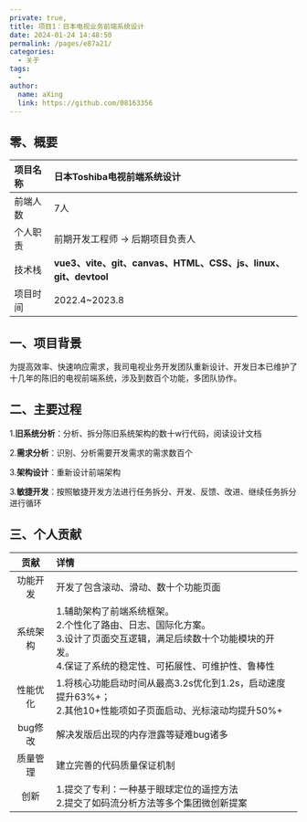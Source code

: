 ```yaml
---
private: true,
title: 项目1：日本电视业务前端系统设计
date: 2024-01-24 14:48:50
permalink: /pages/e87a21/
categories:
  - 关于
tags:
  - 
author: 
  name: aXing
  link: https://github.com/08163356
---
```




## 零、概要

| 项目名称 | 日本Toshiba电视前端系统设计                                  |
| :------- | :----------------------------------------------------------- |
| 前端人数 | 7人                                                          |
| 个人职责 | 前期开发工程师 -> 后期项目负责人                             |
| 技术栈   | **vue3、vite、git、canvas、HTML、CSS、js、linux、git、devtool** |
| 项目时间 | 2022.4~2023.8                                                |

## 一、项目背景

为提高效率、快速响应需求，我司电视业务开发团队重新设计、开发日本已维护了十几年的陈旧的电视前端系统，涉及到数百个功能，多团队协作。

## 二、主要过程

1.**旧系统分析**：分析、拆分陈旧系统架构的数十w行代码，阅读设计文档

2.**需求分析**：识别、分析需要开发需求的需求数百个

3.**架构设计**：重新设计前端架构

3.**敏捷开发**：按照敏捷开发方法进行任务拆分、开发、反馈、改进、继续任务拆分进行循环

## 三、个人贡献

|   贡献   | 详情                                                         |
| :------: | :----------------------------------------------------------- |
| 功能开发 | 开发了包含滚动、滑动、数十个功能页面                         |
| 系统架构 | 1.辅助架构了前端系统框架。<br />2.个性化了路由、日志、国际化方案。<br />3.设计了页面交互逻辑，满足后续数十个功能模块的开发。<br />4.保证了系统的稳定性、可拓展性、可维护性、鲁棒性 |
| 性能优化 | 1.将核心功能启动时间从最高3.2s优化到1.2s，启动速度提升63%+；<br />2.其他10+性能项如子页面启动、光标滚动均提升50%+ |
| bug修改  | 解决发版后出现的内存泄露等疑难bug诸多                        |
| 质量管理 | 建立完善的代码质量保证机制                                   |
|   创新   | 1.提交了专利：一种基于眼球定位的遥控方法<br />2.提交了如码流分析方法等多个集团微创新提案 |

